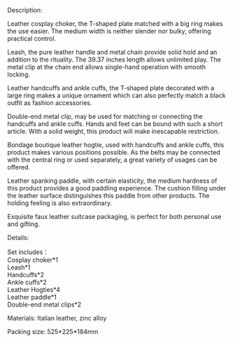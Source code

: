 Description:

Leather cosplay choker, the T-shaped plate matched with a big ring makes the use easier. The medium width is neither slender nor bulky, offering practical control.  

Leash, the pure leather handle and metal chain provide solid hold and an addition to the rituality. The 39.37 inches length allows unlimited play. The metal clip at the chain end allows single-hand operation with smooth locking.  

Leather handcuffs and ankle cuffs, the T-shaped plate decorated with a large ring makes a unique ornament which can also perfectly match a black outfit as fashion accessories.  

Double-end metal clip, may be used for matching or connecting the handcuffs and ankle cuffs. Hands and feet can be bound with such a short article. With a solid weight, this product will make inescapable restriction.  

Bondage boutique leather hogtie, used with handcuffs and ankle cuffs, this product makes various positions possible. As the belts may be connected with the central ring or used separately, a great variety of usages can be offered.  

Leather spanking paddle, with certain elasticity, the medium hardness of this product provides a good paddling experience. The cushion filling under the leather surface distinguishes this paddle from other products. The holding feeling is also extraordinary.  

Exquisite faux leather suitcase packaging, is perfect for both personal use and gifting.  

Details:

Set includes：  
Cosplay choker\*1  
Leash\*1  
Handcuffs\*2   
Ankle cuffs\*2  
Leather Hogties\*4  
Leather paddle\*1  
Double-end metal clips\*2

Materials: Italian leather, zinc alloy

Packing size: 525\*225\*184mm